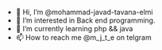 - 👋 Hi, I’m @mohammad-javad-tavana-elmi
- 👀 I’m interested in Back end programming.
- 🌱 I’m currently learning php && java
- 📫 How to reach me @m_j_t_e on telgram

<!---
mohammad-javad-tavana-elmi/mohammad-javad-tavana-elmi is a ✨ special ✨ repository because its `README.md` (this file) appears on your GitHub profile.
You can click the Preview link to take a look at your changes.
--->
